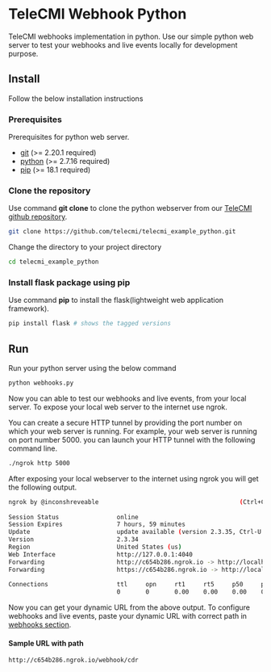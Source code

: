 # TeleCMI Webhook Python

TeleCMI webhooks implementation in python. Use our simple python web server to test your webhooks and live events locally for development purpose.

## Install

Follow the below installation instructions

### Prerequisites

Prerequisites for python web server.

- <a href="https://git-scm.com/" target="_blank">git</a> (>= 2.20.1 required)
- <a href="https://www.python.org/" target="_blank">python</a> (>= 2.7.16 required)
- <a href="https://pypi.org/project/pip/" target="_blank">pip</a> (>= 18.1 required)


### Clone the repository

Use command __git clone__ to clone the python webserver from our <a href="https://github.com/telecmi/telecmi_example_python" target="_blank">TeleCMI github repository</a>.

```bash
git clone https://github.com/telecmi/telecmi_example_python.git
```

Change the directory to your project directory
```bash
cd telecmi_example_python
```
### Install flask package using pip

Use command __pip__ to install the flask(lightweight web application framework).

```bash
pip install flask # shows the tagged versions
```


## Run

Run your python server using the below command

```bash
python webhooks.py
```
Now you can able to test our webhooks and live events, from your local server. To expose your local web server to the internet use ngrok. 

You can create a secure HTTP tunnel by providing the port number on which your web server is running. For example, your web server is running on port number 5000. you can launch your HTTP tunnel with the following command line.

```bash
./ngrok http 5000
```

After exposing your local webserver to the internet using ngrok you will get the following output.

```bash
ngrok by @inconshreveable                                       (Ctrl+C to quit)
                                                                                
Session Status                online                                            
Session Expires               7 hours, 59 minutes                               
Update                        update available (version 2.3.35, Ctrl-U to update
Version                       2.3.34                                            
Region                        United States (us)                                
Web Interface                 http://127.0.0.1:4040                             
Forwarding                    http://c654b286.ngrok.io -> http://localhost:5000 
Forwarding                    https://c654b286.ngrok.io -> http://localhost:5000
                                                                                
Connections                   ttl     opn     rt1     rt5     p50     p90       
                              0       0       0.00    0.00    0.00    0.00  
```
Now you can get your dynamic URL from the above output. To configure webhooks and live events, paste your dynamic URL with correct path in <a href="https://doc.telecmi.com/chub/docs/incoming-webhooks#where-to-place-your-web-server-url-" target="_blank">webhooks section</a>.

#### Sample URL with path
```
http://c654b286.ngrok.io/webhook/cdr
```



